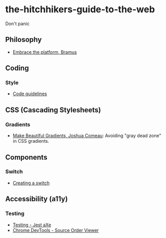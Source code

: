 # the-hitchhikers-guide-to-the-web
Don't panic

## Philosophy
+ [Embrace the platform, Bramus](https://css-tricks.com/embrace-the-platform/)

## Coding

### Style
+ [Code guidelines](https://github.com/Kristories/awesome-guidelines)

## CSS (Cascading Stylesheets)

### Gradients
+ [Make Beautiful Gradients, Joshua Comeau](https://www.joshwcomeau.com/css/make-beautiful-gradients/): Avoiding "gray dead zone" in CSS gradients.

## Components

### Switch
+ [Creating a switch](https://web.dev/building-a-switch-component/)

## Accessibility (a11y)

### Testing
+ [Testing - Jest aXe](https://github.com/nickcolley/jest-axe)
+ [Chrome DevTools - Source Order Viewer](https://umaar.com/dev-tips/245-source-order-viewer/)